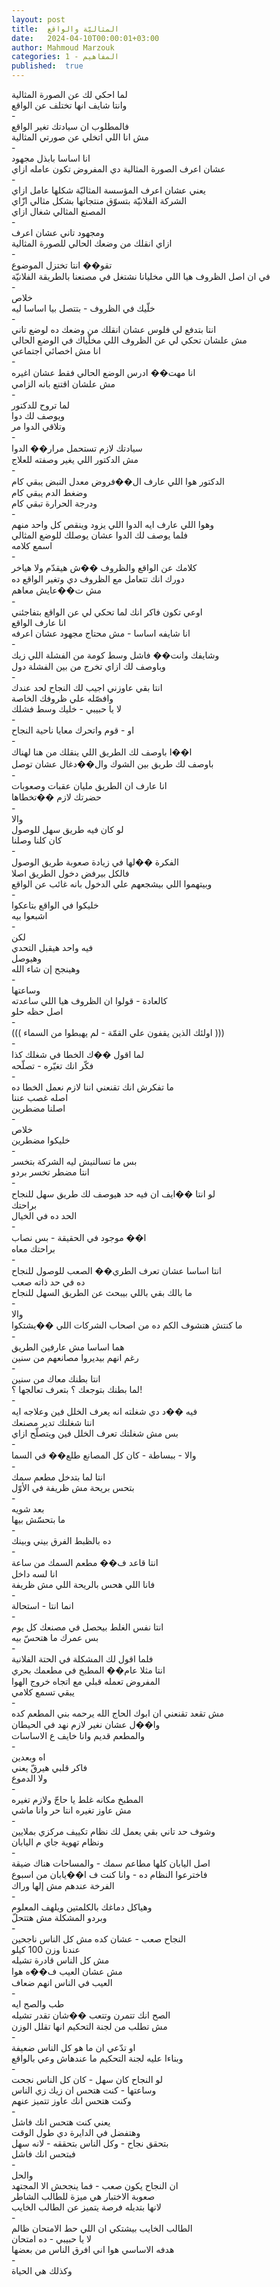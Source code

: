 ```yaml
---
layout: post
title:  المثاليّة والواقع
date:   2024-04-10T00:00:01+03:00
author: Mahmoud Marzouk
categories: 1 - المفاهيم
published:  true
---
```

لما احكي لك عن الصورة المثالية\
وانتا شايف انها تختلف عن الواقع\
-\
فالمطلوب ان سيادتك تغير الواقع\
مش انا اللي اتخلي عن صورتي المثالية\
-\
انا اساسا بابذل مجهود\
عشان اعرف الصورة المثالية دي المفروض تكون عامله ازاي\
-\
يعني عشان اعرف المؤسسة المثاليّة شكلها عامل ازاي\
الشركة الفلانيّة بتسوّق منتجاتها بشكل مثالي ازّاي\
المصنع المثالي شغال ازاي\
-\
ومجهود تاني عشان اعرف\
ازاي انقلك من وضعك الحالي للصورة المثالية\
-\
تقو�� انتا تختزل الموضوع\
في ان اصل الظروف هيا اللي مخليانا نشتغل في مصنعنا بالطريقة
الفلانيّة\
-\
خلاص\
خلّيك في الظروف - بتتصل بيا اساسا ليه\
-\
انتا بتدفع لي فلوس عشان انقلك من وضعك ده لوضع تاني\
مش علشان تحكي لي عن الظروف اللي مخلّياك في الوضع الحالي\
انا مش اخصائي اجتماعي\
-\
انا مهت�� ادرس الوضع الحالي فقط عشان اغيره\
مش علشان اقتنع بانه الزامي\
-\
لما تروح للدكتور\
ويوصف لك دوا\
وتلاقي الدوا مر\
-\
سيادتك لازم تستحمل مرار�� الدوا\
مش الدكتور اللي يغير وصفته للعلاج\
-\
الدكتور هوا اللي عارف ال��فروض معدل النبض يبقي كام\
وضغط الدم يبقي كام\
ودرجة الحرارة تبقي كام\
-\
وهوا اللي عارف ايه الدوا اللي يزود وينقص كل واحد منهم\
فلما يوصف لك الدوا عشان يوصلك للوضع المثالي\
اسمع كلامه\
-\
كلامك عن الواقع والظروف ��ش هيقدّم ولا هياخر\
دورك انك تتعامل مع الظروف دي وتغير الواقع ده\
مش ت��عايش معاهم\
-\
اوعي تكون فاكر انك لما تحكي لي عن الواقع بتفاجئني\
انا عارف الواقع\
انا شايفه اساسا - مش محتاج مجهود عشان اعرفه\
-\
وشايفك وانت�� فاشل وسط كومة من الفشلة اللي زيك\
وباوصف لك ازاي تخرج من بين الفشلة دول\
-\
انتا بقي عاوزني اجيب لك النجاح لحد عندك\
وافصّله علي ظروفك الخاصة\
لا يا حبيبي - خليك وسط فشلك\
-\
او - قوم واتحرك معايا ناحية النجاح\
-\
ا��ا باوصف لك الطريق اللي ينقلك من هنا لهناك\
باوصف لك طريق بين الشوك وال��دغال عشان توصل\
-\
انا عارف ان الطريق مليان عقبات وصعوبات\
حضرتك لازم ��تخطاها\
-\
والا\
لو كان فيه طريق سهل للوصول\
كان كلنا وصلنا\
-\
الفكرة ��لها في زيادة صعوبة طريق الوصول\
فالكل بيرفض دخول الطريق اصلا\
وبيتهموا اللي بيشجعهم علي الدخول بانه غائب عن الواقع\
-\
خليكوا في الواقع بتاعكوا\
اشبعوا بيه\
-\
لكن\
فيه واحد هيقبل التحدي\
وهيوصل\
وهينجح إن شاء الله\
-\
وساعتها\
كالعادة - قولوا ان الظروف هيا اللي ساعدته\
اصل حظه حلو\
-\
((( اولئك الذين يقفون علي القمّة - لم يهبطوا من السماء )))\
-\
لما اقول ��ك الخطا في شغلك كذا\
فكّر انك تغيّره - تصلّحه\
-\
ما تفكرش انك تقنعني اننا لازم نعمل الخطا ده\
اصله غصب عننا\
اصلنا مضطرين\
-\
خلاص\
خليكوا مضطرين\
-\
بس ما تسالنيش ليه الشركة بتخسر\
انتا مضطر تخسر بردو\
-\
لو انتا ��ايف ان فيه حد هيوصف لك طريق سهل للنجاح\
براحتك\
الحد ده في الخيال\
-\
ا�� موجود في الحقيقة - بس نصاب\
براحتك معاه\
-\
انتا اساسا عشان تعرف الطري�� الصعب للوصول للنجاح\
ده في حد ذاته صعب\
ما بالك بقي باللي بيبحث عن الطريق السهل للنجاح\
-\
والا\
ما كنتش هتشوف الكم ده من اصحاب الشركات اللي ��يشتكوا\
-\
هما اساسا مش عارفين الطريق\
رغم انهم بيديروا مصانعهم من سنين\
-\
انتا بطنك معاك من سنين\
لما بطنك بتوجعك ؟ بتعرف تعالجها ؟!\
-\
فيه ��د دي شغلته انه يعرف الخلل فين وعلاجه ايه\
انتا شغلتك تدير مصنعك\
بس مش شغلتك تعرف الخلل فين ويتصلّح ازاي\
-\
والا - ببساطة - كان كل المصانع طلع�� في السما\
-\
انتا لما بتدخل مطعم سمك\
بتحس بريحة مش ظريفة في الأوّل\
-\
بعد شويه\
ما بتحسّش بيها\
-\
ده بالظبط الفرق بيني وبينك\
-\
انتا قاعد ف�� مطعم السمك من ساعة\
انا لسه داخل\
فانا اللي هحس بالريحة اللي مش ظريفة\
-\
انما انتا - استحالة\
-\
انتا نفس الغلط بيحصل في مصنعك كل يوم\
بس عمرك ما هتحسّ بيه\
-\
فلما اقول لك المشكلة في الحتة الفلانية\
انتا مثلا عام�� المطبخ في مطعمك بحري\
المفروض تعمله قبلي مع اتجاه خروج الهوا\
يبقي تسمع كلامي\
-\
مش تقعد تقنعني ان ابوك الحاج الله يرحمه بني المطعم كده\
وا��ل عشان نغير لازم نهد في الحيطان\
والمطعم قديم وانا خايف ع الاساسات\
-\
اه وبعدين\
فاكر قلبي هيرقّ يعني\
ولا الدموع\
-\
المطبخ مكانه غلط يا حاجّ ولازم تغيره\
مش عاوز تغيره انتا حر وانا ماشي\
-\
وشوف حد تاني بقي يعمل لك نظام تكييف مركزي بملايين\
ونظام تهوية جاي م اليابان\
-\
اصل اليابان كلها مطاعم سمك - والمساحات هناك ضيقة\
فاخترعوا النظام ده - وانا كنت ف ا��يابان من اسبوع\
الفرخة عندهم مش إلها وراك\
-\
وهياكل دماغك بالكلمتين ويلهف المعلوم\
وبردو المشكلة مش هتتحلّ\
-\
النجاح صعب - عشان كده مش كل الناس ناجحين\
عندنا وزن 100 كيلو\
مش كل الناس قادرة تشيله\
مش عشان العيب ف��ه هوا\
العيب في الناس انهم ضعاف\
-\
طب والصح ايه\
الصح انك تتمرن وتتعب ��شان تقدر تشيله\
مش تطلب من لجنة التحكيم انها تقلل الوزن\
-\
او تدّعي ان ما هو كل الناس ضعيفة\
وبناءا عليه لجنة التحكيم ما عندهاش وعي بالواقع\
-\
لو النجاح كان سهل - كان كل الناس نجحت\
وساعتها - كنت هتحس ان زيك زي الناس\
وكنت هتحس انك عاوز تتميز عنهم\
-\
يعني كنت هتحس انك فاشل\
وهتفضل في الدايرة دي طول الوقت\
بتحقق نجاح - وكل الناس بتحققه - لانه سهل\
فبتحس انك فاشل\
-\
والحل\
ان النجاح يكون صعب - فما ينجحش الا المجتهد\
صعوبة الاختبار هي ميزة للطالب الشاطر\
لانها بتديله فرصة يتميز عن الطالب الخايب\
-\
الطالب الخايب بيشتكي ان اللي حط الامتحان ظالم\
لا يا حبيبي - ده امتحان\
هدفه الاساسي هوا اني افرق الناس من بعضها\
-\
وكذلك هي الحياة
